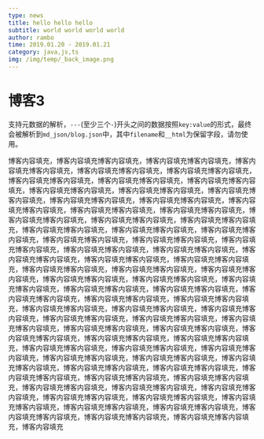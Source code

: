 ```yaml
---
type: news
title: hello hello hello
subtitle: world world world world
author: rambo
time: 2019.01.20 - 2019.01.21 
category: java,js,ts
img: /img/temp/_back_image.png
---
```


# 博客3

支持元数据的解析，`---`(至少三个`-`)开头之间的数据按照`key:value`的形式，最终会被解析到`md_json/blog.json`中，其中`filename`和`__html`为保留字段，请勿使用。

博客内容填充，博客内容填充博客内容填充，博客内容填充博客内容填充，博客内容填充博客内容填充，博客内容填充博客内容填充，博客内容填充博客内容填充，博客内容填充博客内容填充，博客内容填充博客内容填充，博客内容填充博客内容填充，博客内容填充博客内容填充，博客内容填充博客内容填充，博客内容填充博客内容填充，博客内容填充博客内容填充，博客内容填充博客内容填充，博客内容填充博客内容填充，博客内容填充博客内容填充，博客内容填充博客内容填充，博客内容填充博客内容填充，博客内容填充博客内容填充，博客内容填充博客内容填充，博客内容填充博客内容填充，博客内容填充博客内容填充，博客内容填充博客内容填充，博客内容填充博客内容填充，博客内容填充博客内容填充，博客内容填充博客内容填充，博客内容填充博客内容填充，博客内容填充博客内容填充，博客内容填充博客内容填充，博客内容填充博客内容填充，博客内容填充博客内容填充，博客内容填充博客内容填充，博客内容填充博客内容填充，博客内容填充博客内容填充，博客内容填充博客内容填充，博客内容填充博客内容填充，博客内容填充博客内容填充，博客内容填充博客内容填充，博客内容填充博客内容填充，博客内容填充博客内容填充，博客内容填充博客内容填充，博客内容填充博客内容填充，博客内容填充博客内容填充，博客内容填充博客内容填充，博客内容填充博客内容填充，博客内容填充博客内容填充，博客内容填充博客内容填充，博客内容填充博客内容填充，博客内容填充博客内容填充，博客内容填充博客内容填充，博客内容填充博客内容填充，博客内容填充博客内容填充，博客内容填充博客内容填充，博客内容填充博客内容填充，博客内容填充博客内容填充，博客内容填充博客内容填充，博客内容填充博客内容填充，博客内容填充博客内容填充，博客内容填充博客内容填充，博客内容填充博客内容填充，博客内容填充博客内容填充，博客内容填充博客内容填充，博客内容填充博客内容填充，博客内容填充博客内容填充，博客内容填充博客内容填充，博客内容填充博客内容填充，博客内容填充博客内容填充，博客内容填充博客内容填充，博客内容填充博客内容填充，博客内容填充博客内容填充，博客内容填充博客内容填充，博客内容填充博客内容填充，博客内容填充博客内容填充，博客内容填充博客内容填充，博客内容填充博客内容填充，博客内容填充
